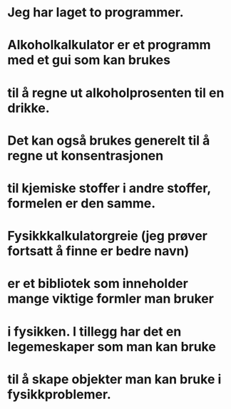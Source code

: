 # Jeg har laget to programmer. 

# Alkoholkalkulator er et programm med et gui som kan brukes 
# til å regne ut alkoholprosenten til en drikke. 
# Det kan også brukes generelt til å regne ut konsentrasjonen
# til kjemiske stoffer i andre stoffer, formelen er den samme. 

# Fysikkkalkulatorgreie (jeg prøver fortsatt å finne er bedre navn)
# er et bibliotek som inneholder mange viktige formler man bruker
# i fysikken. I tillegg har det en legemeskaper som man kan bruke
# til å skape objekter man kan bruke i fysikkproblemer. 